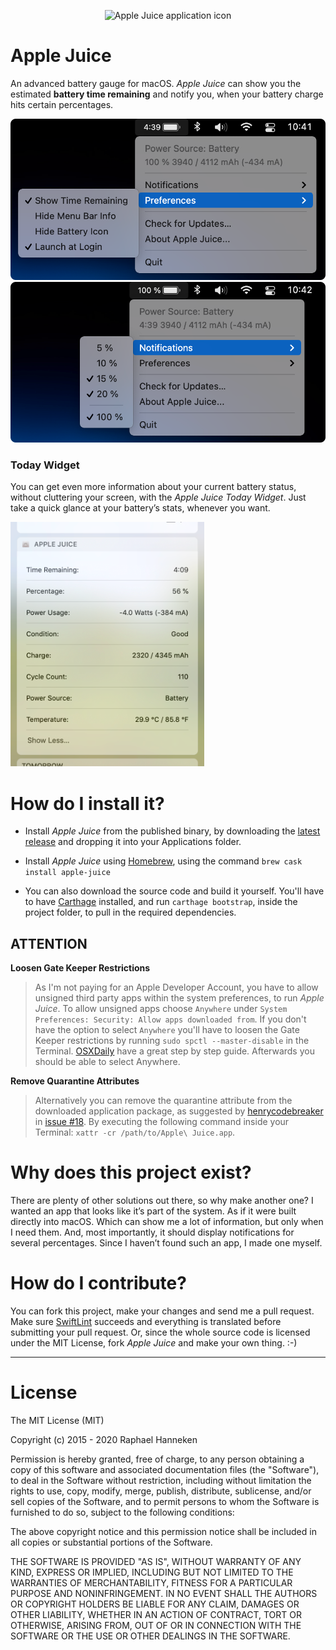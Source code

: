 <p align="center">
    <img src="https://github.com/raphaelhanneken/apple-juice/blob/master/applejuice.png" alt="Apple Juice application icon">
</p>

# Apple Juice #
An advanced battery gauge for macOS. *Apple Juice* can show you the estimated __battery time remaining__ and notify you, when your battery charge hits certain percentages.

![Apple Juice Appmenu](screenshot_appmenu.png)
![Apple Juice Notifications](screenshot_notifications.png)

### Today Widget ###

You can get even more information about your current battery status, without cluttering your screen, with the *Apple Juice Today Widget*. Just take a quick glance at your battery’s stats, whenever you want.

![Apple Juice Today Widget](screenshot_today.png)

# How do I install it? #

* Install *Apple Juice* from the published binary, by downloading the [latest release](https://github.com/raphaelhanneken/apple-juice/releases/latest) and dropping it into your Applications folder.

* Install *Apple Juice* using [Homebrew](https://brew.sh/), using the command `brew cask install apple-juice`

* You can also download the source code and build it yourself. You'll have to have [Carthage](https://github.com/Carthage/Carthage) installed, and run `carthage bootstrap`, inside the project folder, to pull in the required dependencies.

## ATTENTION ##
__Loosen Gate Keeper Restrictions__
> As I'm not paying for an Apple Developer Account, you have to allow unsigned third party apps within the system preferences, to run *Apple Juice*. To allow unsigned apps choose `Anywhere` under `System Preferences: Security: Allow apps downloaded from`. If you don't have the option to select `Anywhere` you'll have to loosen the Gate Keeper restrictions by running `sudo spctl --master-disable` in the Terminal. [OSXDaily](http://osxdaily.com/2016/09/27/allow-apps-from-anywhere-macos-gatekeeper/) have a great step by step guide. Afterwards you should be able to select Anywhere.

__Remove Quarantine Attributes__
> Alternatively you can remove the quarantine attribute from the downloaded application package, as suggested by [henrycodebreaker](https://github.com/henrycodebreaker) in [issue #18](https://github.com/raphaelhanneken/apple-juice/issues/18). By executing the following command inside your Terminal: `xattr -cr /path/to/Apple\ Juice.app`.

# Why does this project exist? #
There are plenty of other solutions out there, so why make another one? I wanted an app that looks like it’s part of the system. As if it were built directly into macOS. Which can show me a lot of information, but only when I need them. And, most importantly, it should display notifications for several percentages. Since I haven’t found such an app, I made one myself.

# How do I contribute? #
You can fork this project, make your changes and send me a pull request. Make sure [SwiftLint](https://github.com/realm/SwiftLint) succeeds and everything is translated before submitting your pull request. Or, since the whole source code is licensed under the MIT License, fork *Apple Juice* and make your own thing. :-)

__________

# License #
The MIT License (MIT)

Copyright (c) 2015 - 2020 Raphael Hanneken

Permission is hereby granted, free of charge, to any person obtaining a copy of this software and associated documentation files (the "Software"), to deal in the Software without restriction, including without limitation the rights to use, copy, modify, merge, publish, distribute, sublicense, and/or sell copies of the Software, and to permit persons to whom the Software is furnished to do so, subject to the following conditions:

The above copyright notice and this permission notice shall be included in all copies or substantial portions of the Software.

THE SOFTWARE IS PROVIDED "AS IS", WITHOUT WARRANTY OF ANY KIND, EXPRESS OR IMPLIED, INCLUDING BUT NOT LIMITED TO THE WARRANTIES OF MERCHANTABILITY, FITNESS FOR A PARTICULAR PURPOSE AND NONINFRINGEMENT. IN NO EVENT SHALL THE AUTHORS OR COPYRIGHT HOLDERS BE LIABLE FOR ANY CLAIM, DAMAGES OR OTHER LIABILITY, WHETHER IN AN ACTION OF CONTRACT, TORT OR OTHERWISE, ARISING FROM, OUT OF OR IN CONNECTION WITH THE SOFTWARE OR THE USE OR OTHER DEALINGS IN THE SOFTWARE.
